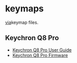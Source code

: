 # keymaps

[via](https://usevia.app/)keymap files.

## Keychron Q8 Pro

- [Keychron Q8 Pro User Guide](https://www.keychron.com/pages/keychron-q8-pro-user-guide)
- [Keychron Q8 Pro Firmware](https://www.keychron.com/pages/how-to-factory-reset-or-flash-your-qmk-via-enabled-keychron-q8-pro-keyboard)

